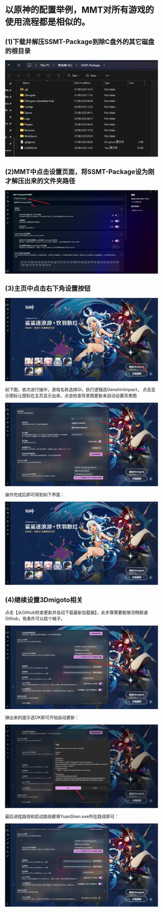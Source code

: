 # 以原神的配置举例，MMT对所有游戏的使用流程都是相似的。

## (1)下载并解压SSMT-Package到除C盘外的其它磁盘的根目录

![alt text](image.png)

## (2)MMT中点击设置页面，将SSMT-Package设为刚才解压出来的文件夹路径

![alt text](image-1.png)

## (3)主页中点击右下角设置按钮

![alt text](image-2.png)

如下图，依次进行操作，游戏名称选择GI，执行逻辑选GenshinImpact，
点击显示图标让图标在主页显示出来，点击检查背景图更新来自动设置背景图

![alt text](image-3.png)

操作完成后即可得到如下界面：

![alt text](image-4.png)

## (4)继续设置3Dmigoto相关

点击【从Github检查更新并自动下载最新加载器】，此步骤需要能够流畅联通Github，有条件可以挂个梯子。

![alt text](image-5.png)

弹出来的提示选OK即可开始自动更新：

![alt text](image-6.png)

最后进程路径和启动路径都填YuanShen.exe所在路径即可：

![alt text](image-7.png)

